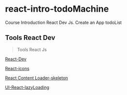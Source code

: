 # react-intro-todoMachine

Course Introduction React Dev Js. Create an App todoList

## Tools React Dev

> Tools React Js

[React-Dev](https://react.dev/reference/react/useEffect#useeffect)

[React-icons](https://react-icons.github.io/react-icons/)

[React Content Loader-skeleton](https://skeletonreact.com/)

[UI-React-lazyLoading](https://uiverse.io/)
